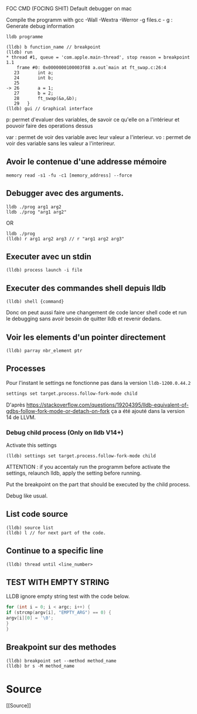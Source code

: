 FOC CMD (FOCING SHIT)
Default debugger on mac

Compile the programm with 
gcc -Wall -Wextra -Werror -g files.c
	- g : Generate debug information

```
lldb programme

(lldb) b function_name // breakpoint 
(lldb) run
* thread #1, queue = 'com.apple.main-thread', stop reason = breakpoint 1.1
    frame #0: 0x0000000100003f88 a.out`main at ft_swap.c:26:4
   23  		int a;
   24  		int b;
   25
-> 26  		a = 1;
   27  		b = 2;
   28  		ft_swap(&a,&b);
   29  	}
(lldb) gui // Graphical interface
```

p: permet d'evaluer des variables, de savoir ce qu'elle on a l'intérieur et pouvoir faire des operations dessus

var : permet de voir des variable avec leur valeur a l'interieur.
vo : permet de voir des variable sans les valeur a l'interireur.

## Avoir le contenue d'une addresse mémoire
```
memory read -s1 -fu -c1 [memory_address] --force
```

## Debugger avec des arguments.
```
lldb ./prog arg1 arg2
lldb ./prog "arg1 arg2"
```
OR
```
lldb ./prog
(lldb) r arg1 arg2 arg3 // r "arg1 arg2 arg3"
```

## Executer avec un stdin
```
(lldb) process launch -i file
```
## Executer des commandes shell depuis lldb
```
(lldb) shell {command}
```

Donc on peut aussi faire une changement de code lancer shell code et run le debugging sans avoir besoin de quitter lldb et revenir dedans.


## Voir les elements d'un pointer directement
```
(lldb) parray nbr_element ptr
```

## Processes
Pour l'instant le settings  ne fonctionne pas dans la version `lldb-1200.0.44.2`
```bash
settings set target.process.follow-fork-mode child
```

D'après https://stackoverflow.com/questions/19204395/lldb-equivalent-of-gdbs-follow-fork-mode-or-detach-on-fork ça a été ajouté dans la version 14 de LLVM.
### Debug child process (Only on lldb V14+)
Activate this settings
```
(lldb) settings set target.process.follow-fork-mode child
```

ATTENTION : if you accentaly run the programm before activate the settings, relaunch lldb, apply the setting before running.

Put the breakpoint on the part that should be executed by the child process.

Debug like usual.

## List code source

```
(lldb) source list
(lldb) l // for next part of the code.
```
## Continue to a specific line

```
(lldb) thread until <line_number>
```

## TEST WITH EMPTY STRING
LLDB ignore empty string test with the code below.
```c
for (int i = 0; i < argc; i++) {
if (strcmp(argv[i], "EMPTY_ARG") == 0) {
argv[i][0] = '\0';
}
}
```

## Breakpoint sur des methodes
```
(lldb) breakpoint set --method method_name
(lldb) br s -M method_name
```

# Source
[[Source]]
